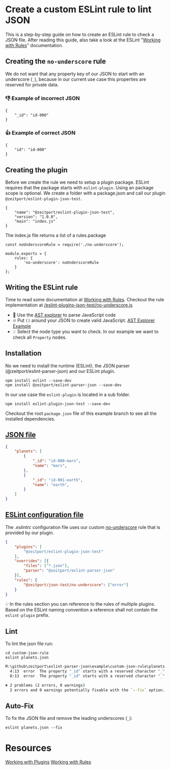 # Create a custom ESLint rule to lint JSON

This is a step-by-step guide on how to create an ESLint rule to check a JSON file.
After reading this guide, also take a look at the ESLint "[Working with Rules]" documentation.

## Creating the `no-underscore` rule

We do not want that any property key of our JSON to start with an underscore (`_`), because in our current use case this properties are reserved for private data.

### 👎 Example of incorrect JSON
```
{
    "_id": "id-000"
}
```

### 👍 Example of correct JSON
```
{
    "id": "id-000"
}
```

## Creating the plugin

Before we create the rule we need to setup a plugin package. ESLint requires that the package starts with `eslint-plugin`. Using an package scope is optional.
We create a folder with a package.json and call our plugin `@zeitport/eslint-plugin-json-test`.

```
{
    "name": "@zeitport/eslint-plugin-json-test",
    "version": "1.0.0",
    "main": "index.js"
}
```

The index.js file returns a list of a rules.package

```
const noUnderscoreRule = require('./no-underscore');

module.exports = {
    rules: {
        'no-underscore': noUnderscoreRule
    }
};
```

## Writing the ESLint rule

Time to read some documentation at [Working with Rules].
Checkout the rule implementation at [/eslint-plugins-json-test/no-underscore.js]

- 🚀 Use the [AST explorer](https://astexplorer.net/) to parse JavaScript code
- 🔥 Put `()` around your JSON to create valid JavaScript. [AST Explorer Example](https://astexplorer.net/#/gist/006da4d4da90e46469df37a78596f11a/057ea1a4eb374bb46468eb04237d946a798fe762)
- 💡 Select the node type you want to check. In our example we want to check all `Property` nodes.

## Installation

No we need to install the runtime (ESLint), the JSON parser (@zeitport/eslint-parser-json) and our ESLint plugin.

```
npm install eslint --save-dev
npm install @zeitport/eslint-parser-json --save-dev
```

In our use case the `eslint-plugin` is located in a sub folder.

```
npm install eslint-plugin-json-test --save-dev
```

Checkout the root `package.json` file of this example branch to see all the installed dependencies.

## [JSON file]

```json
{
    "planets": [
        {
            "_id": "id-000-mars",
            "name": "mars",
        },
        {
            "_id": "id-001-earth",
            "name": "earth",
        }
    ]
}
```

## [ESLint configuration file]

The _.eslintrc_ configuration file uses our custom [no-underscore] rule that is provided by our plugin.

```json
{
    "plugins": [
        "@zeitport/eslint-plugin-json-test"
    ],
    "overrides": [{
        "files": ["*.json"],
        "parser": "@zeitport/eslint-parser-json"
    }],
    "rules": {
        "@zeitport/json-test/no-underscore": ["error"]
    }
}
```
💡 In the rules section you can reference to the rules of multiple plugins. Based on the ESLint naming convention a reference shall not contain the `eslint-plugin` prefix.

## Lint

To lint the json file run:

```
cd custom-json-rule
eslint planets.json
```

```cmd
M:\github\zeitport\eslint-parser-json\example\custom-json-rule\planets.json
  4:13  error  The property "_id" starts with a reserved character "_"  @zeitport/json-test/no-underscore
  8:13  error  The property "_id" starts with a reserved character "_"  @zeitport/json-test/no-underscore

✖ 2 problems (2 errors, 0 warnings)
  2 errors and 0 warnings potentially fixable with the `--fix` option.
```

## Auto-Fix

To fix the JSON file and remove the leading underscores (`_`):

```
eslint planets.json --fix
```

# Resources
[Working with Plugins]
[Working with Rules]


[JSON file]: https://github.com/zeitport/eslint-parser-json/tree/example/custom-json-rule/planets.json
[ESLint configuration file]: https://github.com/zeitport/eslint-parser-json/tree/example/custom-json-rule/.eslintrc
[Working with Rules]: https://eslint.org/docs/developer-guide/working-with-rules
[Working with Plugins]: https://eslint.org/docs/developer-guide/working-with-plugins
[no-underscore]: https://github.com/zeitport/eslint-parser-json/blob/example/eslint-plugin-json-test/no-underscore.js
[/eslint-plugins-json-test/no-underscore.js]: https://github.com/zeitport/eslint-parser-json/blob/example/eslint-plugin-json-test/no-underscore.js
